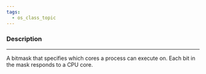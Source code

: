 ```yaml
---
tags:
  - os_class_topic
---
```

### Description
---
A bitmask that specifies which cores a process can execute on. Each bit in the mask responds to a CPU core.